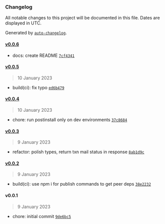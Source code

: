 ### Changelog

All notable changes to this project will be documented in this file. Dates are displayed in UTC.

Generated by [`auto-changelog`](https://github.com/CookPete/auto-changelog).

#### [v0.0.6](https://github.com/opengovsg/postmangovsg-client/compare/v0.0.5...v0.0.6)

- docs: create README [`7cf4341`](https://github.com/opengovsg/postmangovsg-client/commit/7cf434180fc05e78c0d80248163e8eaf82a60078)

#### [v0.0.5](https://github.com/opengovsg/postmangovsg-client/compare/v0.0.4...v0.0.5)

> 10 January 2023

- build(ci): fix typo [`ed6b479`](https://github.com/opengovsg/postmangovsg-client/commit/ed6b47968e3d5a0796e06d6b7d4031fe5dda1b99)

#### [v0.0.4](https://github.com/opengovsg/postmangovsg-client/compare/v0.0.3...v0.0.4)

> 10 January 2023

- chore: run postinstall only on dev environments [`37c8684`](https://github.com/opengovsg/postmangovsg-client/commit/37c8684b17b9eeeb57a5f3cb19665d85f0a86e6b)

#### [v0.0.3](https://github.com/opengovsg/postmangovsg-client/compare/v0.0.2...v0.0.3)

> 9 January 2023

- refactor: polish types, return txn mail status in response [`8ab1d9c`](https://github.com/opengovsg/postmangovsg-client/commit/8ab1d9cba7c83617f174638ed195177c1b910087)

#### [v0.0.2](https://github.com/opengovsg/postmangovsg-client/compare/v0.0.1...v0.0.2)

> 9 January 2023

- build(ci): use npm i for publish commands to get peer deps [`38e2232`](https://github.com/opengovsg/postmangovsg-client/commit/38e2232b2dc258e74d62ef7b9ca92b3732c5853c)

#### v0.0.1

> 9 January 2023

- chore: initial commit [`9de6bc5`](https://github.com/opengovsg/postmangovsg-client/commit/9de6bc5307f234711dec4252e3d6bd681b6a242a)
